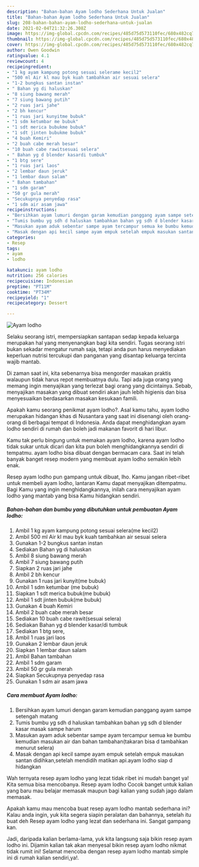 ```yaml
---
description: "Bahan-bahan Ayam lodho Sederhana Untuk Jualan"
title: "Bahan-bahan Ayam lodho Sederhana Untuk Jualan"
slug: 208-bahan-bahan-ayam-lodho-sederhana-untuk-jualan
date: 2021-02-04T21:32:26.308Z
image: https://img-global.cpcdn.com/recipes/485d75d573110fec/680x482cq70/ayam-lodho-foto-resep-utama.jpg
thumbnail: https://img-global.cpcdn.com/recipes/485d75d573110fec/680x482cq70/ayam-lodho-foto-resep-utama.jpg
cover: https://img-global.cpcdn.com/recipes/485d75d573110fec/680x482cq70/ayam-lodho-foto-resep-utama.jpg
author: Owen Goodwin
ratingvalue: 4.1
reviewcount: 4
recipeingredient:
- "1 kg ayam kampung potong sesuai selerame kecil2"
- "500 ml Air kl mau byk kuah tambahkan air sesuai selera"
- "1-2 bungkus santan instan"
- " Bahan yg di haluskan"
- "8 siung bawang merah"
- "7 siung bawang putih"
- "2 ruas jari jahe"
- "2 bh kencur"
- "1 ruas jari kunyitme bubuk"
- "1 sdm ketumbar me bubuk"
- "1 sdt merica bubukme bubuk"
- "1 sdt jinten bubukme bubuk"
- "4 buah Kemiri"
- "2 buah cabe merah besar"
- "10 buah cabe rawitsesuai selera"
- " Bahan yg d blender kasardi tumbuk"
- "1 btg sere"
- "1 ruas jari laos"
- "2 lembar daun jeruk"
- "1 lembar daun salam"
- " Bahan tambahan"
- "1 sdm garam"
- "50 gr gula merah"
- "Secukupnya penyedap rasa"
- "1 sdm air asam jawa"
recipeinstructions:
- "Bersihkan ayam lumuri dengan garam kemudian panggang ayam sampe setengah matang"
- "Tumis bumbu yg sdh d haluskan tambahkan bahan yg sdh d blender kasar masak sampe harum"
- "Masukan ayam aduk sebentar sampe ayam tercampur semua ke bumbu kemudian masukan air dan bahan tambahan(takaran bisa d tambahkan menurut selera)"
- "Masak dengan api kecil sampe ayam empuk setelah empuk masukan santan didihkan,setelah mendidih matikan api.ayam lodho siap d hidangkan"
categories:
- Resep
tags:
- ayam
- lodho

katakunci: ayam lodho 
nutrition: 256 calories
recipecuisine: Indonesian
preptime: "PT11M"
cooktime: "PT34M"
recipeyield: "1"
recipecategory: Dessert

---
```



![Ayam lodho](https://img-global.cpcdn.com/recipes/485d75d573110fec/680x482cq70/ayam-lodho-foto-resep-utama.jpg)

Selaku seorang istri, mempersiapkan santapan sedap kepada keluarga merupakan hal yang menyenangkan bagi kita sendiri. Tugas seorang istri bukan sekadar mengatur rumah saja, tetapi anda pun harus menyediakan keperluan nutrisi tercukupi dan panganan yang disantap keluarga tercinta wajib mantab.

Di zaman  saat ini, kita sebenarnya bisa mengorder masakan praktis walaupun tidak harus repot membuatnya dulu. Tapi ada juga orang yang memang ingin menyajikan yang terlezat bagi orang yang dicintainya. Sebab, menyajikan masakan yang dibuat sendiri akan jauh lebih higienis dan bisa menyesuaikan berdasarkan masakan kesukaan famili. 



Apakah kamu seorang penikmat ayam lodho?. Asal kamu tahu, ayam lodho merupakan hidangan khas di Nusantara yang saat ini disenangi oleh orang-orang di berbagai tempat di Indonesia. Anda dapat menghidangkan ayam lodho sendiri di rumah dan boleh jadi makanan favorit di hari libur.

Kamu tak perlu bingung untuk memakan ayam lodho, karena ayam lodho tidak sukar untuk dicari dan kita pun boleh menghidangkannya sendiri di tempatmu. ayam lodho bisa dibuat dengan bermacam cara. Saat ini telah banyak banget resep modern yang membuat ayam lodho semakin lebih enak.

Resep ayam lodho pun gampang untuk dibuat, lho. Kamu jangan ribet-ribet untuk membeli ayam lodho, lantaran Kamu dapat menyajikan ditempatmu. Bagi Kamu yang ingin menghidangkannya, inilah cara menyajikan ayam lodho yang mantab yang bisa Kamu hidangkan sendiri.

<!--inarticleads1-->

##### Bahan-bahan dan bumbu yang dibutuhkan untuk pembuatan Ayam lodho:

1. Ambil 1 kg ayam kampung potong sesuai selera(me kecil2)
1. Ambil 500 ml Air kl mau byk kuah tambahkan air sesuai selera
1. Gunakan 1-2 bungkus santan instan
1. Sediakan  Bahan yg di haluskan
1. Ambil 8 siung bawang merah
1. Ambil 7 siung bawang putih
1. Siapkan 2 ruas jari jahe
1. Ambil 2 bh kencur
1. Gunakan 1 ruas jari kunyit(me bubuk)
1. Ambil 1 sdm ketumbar (me bubuk)
1. Siapkan 1 sdt merica bubuk(me bubuk)
1. Ambil 1 sdt jinten bubuk(me bubuk)
1. Gunakan 4 buah Kemiri
1. Ambil 2 buah cabe merah besar
1. Sediakan 10 buah cabe rawit(sesuai selera)
1. Sediakan  Bahan yg d blender kasar/di tumbuk
1. Sediakan 1 btg sere,
1. Ambil 1 ruas jari laos
1. Gunakan 2 lembar daun jeruk
1. Siapkan 1 lembar daun salam
1. Ambil  Bahan tambahan
1. Ambil 1 sdm garam
1. Ambil 50 gr gula merah
1. Siapkan Secukupnya penyedap rasa
1. Gunakan 1 sdm air asam jawa




<!--inarticleads2-->

##### Cara membuat Ayam lodho:

1. Bersihkan ayam lumuri dengan garam kemudian panggang ayam sampe setengah matang
1. Tumis bumbu yg sdh d haluskan tambahkan bahan yg sdh d blender kasar masak sampe harum
1. Masukan ayam aduk sebentar sampe ayam tercampur semua ke bumbu kemudian masukan air dan bahan tambahan(takaran bisa d tambahkan menurut selera)
1. Masak dengan api kecil sampe ayam empuk setelah empuk masukan santan didihkan,setelah mendidih matikan api.ayam lodho siap d hidangkan




Wah ternyata resep ayam lodho yang lezat tidak ribet ini mudah banget ya! Kita semua bisa mencobanya. Resep ayam lodho Cocok banget untuk kalian yang baru mau belajar memasak maupun bagi kalian yang sudah jago dalam memasak.

Apakah kamu mau mencoba buat resep ayam lodho mantab sederhana ini? Kalau anda ingin, yuk kita segera siapin peralatan dan bahannya, setelah itu buat deh Resep ayam lodho yang lezat dan sederhana ini. Sangat gampang kan. 

Jadi, daripada kalian berlama-lama, yuk kita langsung saja bikin resep ayam lodho ini. Dijamin kalian tak akan menyesal bikin resep ayam lodho nikmat tidak rumit ini! Selamat mencoba dengan resep ayam lodho mantab simple ini di rumah kalian sendiri,ya!.

